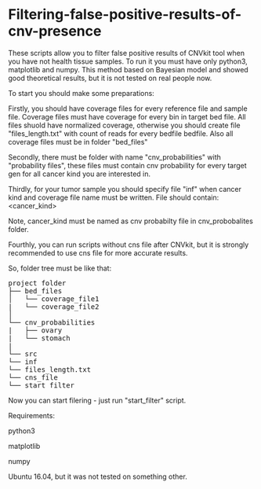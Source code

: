 # Filtering-false-positive-results-of-cnv-presence

These scripts allow you to filter false positive results of CNVkit tool when you have not health tissue samples.
To run it you must have only python3, matplotlib and numpy. 
This method based on Bayesian model and showed good theoretical results, but it is not tested on real people now.

To start you should make some preparations:

Firstly, you should have coverage files for every reference file and sample file. Coverage files must have coverage for every bin in target bed file. All files shuold have normalized coverage, otherwise you should create file "files_length.txt" with count of reads for every bedfile bedfile. Also all coverage files must be in folder "bed_files"

Secondly, there must be folder with name "cnv_probabilities" with "probability files", these files must contain cnv probability for every target gen for all cancer kind you are interested in.


Thirdly, for your tumor sample you should specify file "inf" when cancer kind and coverage file name must be written. 
File should contain:
<cancer_kind>
<coverage bed file name>
  
Note, cancer_kind must be named as cnv probabilty file in cnv_probobalites folder.

Fourthly, you can run scripts without cns file after CNVkit, but it is strongly recommended to use cns file for more accurate results. 

So, folder tree must be like that:
<pre>
project folder
├── bed_files
│   └── coverage_file1
|   └── coverage_file2 
│       
└── cnv_probabilities
|   ├── ovary
|   └── stomach
|
└── src
└── inf
└── files_length.txt
└── cns_file
└── start_filter
</pre>


Now you can start filering - just run "start_filter" script.


Requirements:


python3


matplotlib


numpy


Ubuntu 16.04, but it was not tested on something other.
